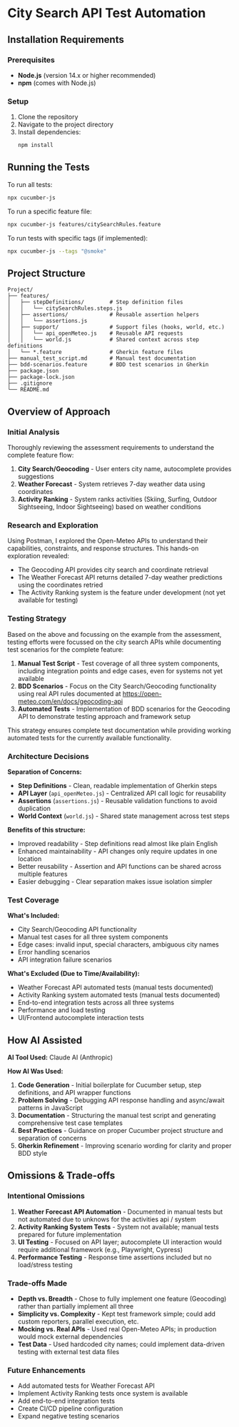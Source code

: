 # City Search API Test Automation

## Installation Requirements

### Prerequisites
- **Node.js** (version 14.x or higher recommended)
- **npm** (comes with Node.js)

### Setup
1. Clone the repository
2. Navigate to the project directory
3. Install dependencies:
   ```bash
   npm install
   ```

## Running the Tests

To run all tests:
```bash
npx cucumber-js
```

To run a specific feature file:
```bash
npx cucumber-js features/citySearchRules.feature
```

To run tests with specific tags (if implemented):
```bash
npx cucumber-js --tags "@smoke"
```

## Project Structure

```
Project/
├── features/
│   ├── stepDefinitions/        # Step definition files
│   │   └── citySearchRules.steps.js
│   ├── assertions/             # Reusable assertion helpers
│   │   └── assertions.js
│   ├── support/                # Support files (hooks, world, etc.)
│   │   └── api_openMeteo.js    # Reusable API requests
│   │   └── world.js            # Shared context across step definitions
│   └── *.feature               # Gherkin feature files
├── manual_test_script.md       # Manual test documentation
├── bdd-scenarios.feature       # BDD test scenarios in Gherkin
├── package.json
├── package-lock.json
├── .gitignore
└── README.md
```

## Overview of Approach

### Initial Analysis
Thoroughly reviewing the assessment requirements to understand the complete feature flow:
1. **City Search/Geocoding** - User enters city name, autocomplete provides suggestions
2. **Weather Forecast** - System retrieves 7-day weather data using coordinates
3. **Activity Ranking** - System ranks activities (Skiing, Surfing, Outdoor Sightseeing, Indoor Sightseeing) based on weather conditions

### Research and Exploration
Using Postman, I explored the Open-Meteo APIs to understand their capabilities, constraints, and response structures. This hands-on exploration revealed:
- The Geocoding API provides city search and coordinate retrieval
- The Weather Forecast API returns detailed 7-day weather predictions using the coordinates retried
- The Activity Ranking system is the feature under development (not yet available for testing)



### Testing Strategy
Based on the above and focussing on the example from the assessment, testing efforts were focussed on the city search APIs while documenting test scenarios for the complete feature:
1. **Manual Test Script** - Test coverage of all three system components, including integration points and edge cases, even for systems not yet available
2. **BDD Scenarios** - Focus on the City Search/Geocoding functionality using real API rules documented at https://open-meteo.com/en/docs/geocoding-api
3. **Automated Tests** - Implementation of BDD scenarios for the Geocoding API to demonstrate testing approach and framework setup

This strategy ensures complete test documentation while providing working automated tests for the currently available functionality.

### Architecture Decisions

**Separation of Concerns:**
- **Step Definitions** - Clean, readable implementation of Gherkin steps
- **API Layer** (`api_openMeteo.js`) - Centralized API call logic for reusability
- **Assertions** (`assertions.js`) - Reusable validation functions to avoid duplication
- **World Context** (`world.js`) - Shared state management across test steps

**Benefits of this structure:**
- Improved readability - Step definitions read almost like plain English
- Enhanced maintainability - API changes only require updates in one location
- Better reusability - Assertion and API functions can be shared across multiple features
- Easier debugging - Clear separation makes issue isolation simpler

### Test Coverage

**What's Included:**
- City Search/Geocoding API functionality
- Manual test cases for all three system components
- Edge cases: invalid input, special characters, ambiguous city names
- Error handling scenarios
- API integration failure scenarios

**What's Excluded (Due to Time/Availability):**
- Weather Forecast API automated tests (manual tests documented)
- Activity Ranking system automated tests (manual tests documented)
- End-to-end integration tests across all three systems
- Performance and load testing
- UI/Frontend autocomplete interaction tests

## How AI Assisted

**AI Tool Used:** Claude AI (Anthropic)

**How AI Was Used:**
1. **Code Generation** - Initial boilerplate for Cucumber setup, step definitions, and API wrapper functions
2. **Problem Solving** - Debugging API response handling and async/await patterns in JavaScript
3. **Documentation** - Structuring the manual test script and generating comprehensive test case templates
4. **Best Practices** - Guidance on proper Cucumber project structure and separation of concerns
5. **Gherkin Refinement** - Improving scenario wording for clarity and proper BDD style

## Omissions & Trade-offs

### Intentional Omissions
1. **Weather Forecast API Automation** - Documented in manual tests but not automated due to unknows for the activities api / system
2. **Activity Ranking System Tests** - System not available; manual tests prepared for future implementation
3. **UI Testing** - Focused on API layer; autocomplete UI interaction would require additional framework (e.g., Playwright, Cypress)
4. **Performance Testing** - Response time assertions included but no load/stress testing

### Trade-offs Made
- **Depth vs. Breadth** - Chose to fully implement one feature (Geocoding) rather than partially implement all three
- **Simplicity vs. Complexity** - Kept test framework simple; could add custom reporters, parallel execution, etc.
- **Mocking vs. Real APIs** - Used real Open-Meteo APIs; in production would mock external dependencies
- **Test Data** - Used hardcoded city names; could implement data-driven testing with external test data files

### Future Enhancements
- Add automated tests for Weather Forecast API
- Implement Activity Ranking tests once system is available
- Add end-to-end integration tests
- Create CI/CD pipeline configuration
- Expand negative testing scenarios
